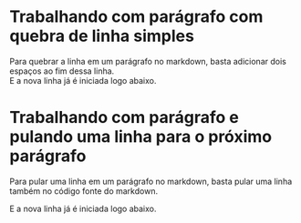 # Trabalhando com parágrafo com quebra de linha simples
Para quebrar a linha em um parágrafo no markdown, basta adicionar dois espaços ao fim dessa linha.  
E a nova linha já é iniciada logo abaixo.

# Trabalhando com parágrafo e pulando uma linha para o próximo parágrafo
Para pular uma linha em um parágrafo no markdown, basta pular uma linha também no código fonte do markdown.

E a nova linha já é iniciada logo abaixo.